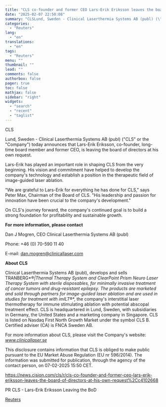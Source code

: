 ```yaml
---
title: "CLS co-founder and former CEO Lars-Erik Eriksson leaves the board of directors at his own request"
date: "2025-02-07 22:50:08"
summary: "CLSLund, Sweden - Clinical Laserthermia Systems AB (publ) (\"CLS\" or the \"Company\") today announces that Lars-Erik Eriksson, co-founder, long-time board member and former CEO, is leaving the board of directors at his own request.Lars-Erik has played an important role in shaping CLS from the very beginning. His vision and commitment..."
categories:
  - "Reuters"
lang:
  - "en"
translations:
  - "en"
tags:
  - "Reuters"
menu: ""
thumbnail: ""
lead: ""
comments: false
authorbox: false
pager: true
toc: false
mathjax: false
sidebar: "right"
widgets:
  - "search"
  - "recent"
  - "taglist"
---
```


CLS

Lund, Sweden - Clinical Laserthermia Systems AB (publ) ("CLS" or the "Company") today announces that Lars-Erik Eriksson, co-founder, long-time board member and former CEO, is leaving the board of directors at his own request.

Lars-Erik has played an important role in shaping CLS from the very beginning. His vision and commitment have helped to develop the company's technology and establish a position in the therapeutic field of image-guided laser ablation.

"We are grateful to Lars-Erik for everything he has done for CLS," says Peter Max, Chairman of the Board of CLS. "His leadership and passion for innovation have been crucial to the company's development."

On CLS's journey forward, the company's continued goal is to build a strong foundation for profitability and sustainable growth.

**For more information, please contact**

Dan J Mogren, CEO Clinical Laserthermia Systems AB (publ)

Phone: +46 (0) 70-590 11 40

E-mail: dan.mogren@clinicallaser.com

**About CLS**

Clinical Laserthermia Systems AB (publ), develops and sells TRANBERG*®*|Thermal Therapy System and ClearPoint Prism Neuro Laser Therapy System with sterile disposables, for minimally invasive treatment of cancer tumors and drug-resistant epilepsy. The products are marketed and sold through partners for image-guided laser ablation and are used in studies for treatment with imILT*®*, the company's interstitial laser thermotherapy for immune stimulating ablation with potential abscopal treatment effect. CLS is headquartered in Lund, Sweden, with subsidiaries in Germany, the United States and a marketing company in Singapore. CLS is listed on Nasdaq First North Growth Market under the symbol CLS B. Certified adviser (CA) is FNCA Sweden AB.

For more information about CLS, please visit the Company's website: *www.clinicallaser.se*

This disclosure contains information that CLS is obliged to make public pursuant to the EU Market Abuse Regulation (EU nr 596/2014). The information was submitted for publication, through the agency of the contact person, on 07-02-2025 15:50 CET.

https://news.cision.com/cls/r/cls-co-founder-and-former-ceo-lars-erik-eriksson-leaves-the-board-of-directors-at-his-own-request%2Cc4102668

PR CLS - Lars-Erik Eriksson Leaving the BoD

[Reuters](https://www.tradingview.com/news/reuters.com,2025-02-07:newsml_Wkr7PDgzg:0-cls-co-founder-and-former-ceo-lars-erik-eriksson-leaves-the-board-of-directors-at-his-own-request/)
